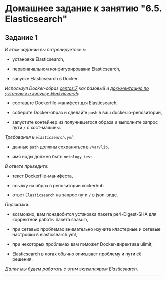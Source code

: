# Домашнее задание к занятию "6.5. Elasticsearch"

## Задание 1

*В этом задании вы потренируетесь в*:

 - установке Elasticsearch,

 - первоначальном конфигурировании Elasticsearch,

 - запуске Elasticsearch в Docker.

*Используя Docker-образ [centos:7](https://hub.docker.com/_/centos) как базовый и [документацию по установке и запуску Elastcisearch](https://www.elastic.co/guide/en/elasticsearch/reference/current/targz.html)*:

 - составьте Dockerfile-манифест для Elasticsearch,

 - соберите Docker-образ и сделайте `push` в ваш docker.io-репозиторий,

 - запустите контейнер из получившегося образа и выполните запрос пути `/` c хост-машины.

*Требования к `elasticsearch.ym`l*:

 - данные `path` должны сохраняться в `/var/lib`,

 - имя ноды должно быть `netology_test`.

 *В ответе приведите*:

 - текст Dockerfile-манифеста,

 - ссылку на образ в репозитории dockerhub,

 - ответ `Elasticsearch` на запрос пути `/` в json-виде.

*Подсказки*:

 - возможно, вам понадобится установка пакета perl-Digest-SHA для корректной работы пакета shasum,

 - при сетевых проблемах внимательно изучите кластерные и сетевые настройки в elasticsearch.yml,

 - при некоторых проблемах вам поможет Docker-директива ulimit,

 - Elasticsearch в логах обычно описывает проблему и пути её решения.

*Далее мы будем работать с этим экземпляром Elasticsearch*.

***
